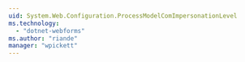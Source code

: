 ```yaml
---
uid: System.Web.Configuration.ProcessModelComImpersonationLevel
ms.technology: 
  - "dotnet-webforms"
ms.author: "riande"
manager: "wpickett"
---
```

